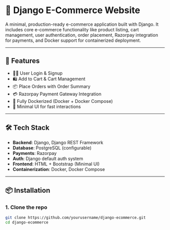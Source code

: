 # 🛒 Django E-Commerce Website

A minimal, production-ready e-commerce application built with Django. It includes core e-commerce functionality like product listing, cart management, user authentication, order placement, Razorpay integration for payments, and Docker support for containerized deployment.

---

## 🚀 Features

- 🧑‍💻 User Login & Signup
- 🛍️ Add to Cart & Cart Management
- 📦 Place Orders with Order Summary
- 💳 Razorpay Payment Gateway Integration
- 🐳 Fully Dockerized (Docker + Docker Compose)
- 🎨 Minimal UI for fast interactions

---

## 🛠️ Tech Stack

- **Backend**: Django, Django REST Framework
- **Database**: PostgreSQL (configurable)
- **Payments**: Razorpay
- **Auth**: Django default auth system
- **Frontend**: HTML + Bootstrap (Minimal UI)
- **Containerization**: Docker, Docker Compose

---

## 📦 Installation

### 1. Clone the repo
```bash
git clone https://github.com/yourusername/django-ecommerce.git
cd django-ecommerce
